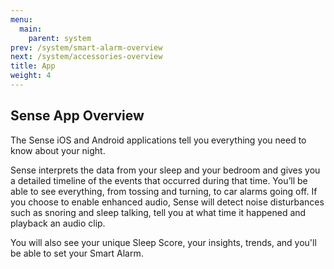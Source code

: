 ```yaml
---
menu:
  main:
    parent: system
prev: /system/smart-alarm-overview
next: /system/accessories-overview
title: App
weight: 4
---
```


## Sense App Overview

The Sense iOS and Android applications tell you everything you need to know about your night. 



Sense interprets the data from your sleep and your bedroom and gives you a detailed timeline of the events that occurred during that time. You’ll be able to see everything, from tossing and turning, to car alarms going off. If you choose to enable enhanced audio, Sense will detect noise disturbances such as snoring and sleep talking, tell you at what time it happened and playback an audio clip.



You will also see your unique Sleep Score, your insights, trends, and you'll be able to set your Smart Alarm. 
